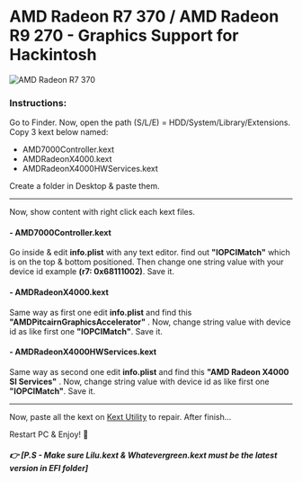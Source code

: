 # AMD Radeon R7 370 / AMD Radeon R9 270 - Graphics Support for Hackintosh

[kext utility]:http://cvad-mac.narod.ru/index/0-4	"repair kexts"
[Lilu kext]: https://github.com/acidanthera/Lilu/releases
[Whatevergreen kext]:https://github.com/acidanthera/WhateverGreen/releases

![AMD Radeon R7 370](https://github.com/rabbidwan/amd-r7_r9-qe-ci/blob/master/image/example.png)

### 							Instructions:

Go to Finder. Now, open the path (S/L/E) = HDD/System/Library/Extensions. Copy 3 kext below named: 

+ AMD7000Controller.kext
+ AMDRadeonX4000.kext
+ AMDRadeonX4000HWServices.kext

Create a folder in Desktop & paste them. 

---



Now, show content with right click each kext files. 

#### - AMD7000Controller.kext

Go inside & edit **info.plist** with any text editor. find out **"IOPCIMatch"** which is on the top & bottom positioned. Then change one string value with your device id example **(r7: 0x68111002)**.  Save it.

#### - AMDRadeonX4000.kext

Same way as first one edit **info.plist** and find this **"AMDPitcairnGraphicsAccelerator"** . Now, change string value with device id as like first one **"IOPCIMatch"**. Save it.

#### - AMDRadeonX4000HWServices.kext

Same way as second one edit **info.plist** and find this **"AMD Radeon X4000 SI Services"** . Now, change string value with device id as like first one **"IOPCIMatch"**. Save it.

---



Now, paste all the kext on [Kext Utility](http://cvad-mac.narod.ru/index/0-4) to repair. After finish...

Restart PC & Enjoy! 🙂



##### 👉 [P.S - Make sure Lilu.kext & Whatevergreen.kext must be the latest version in EFI folder]

